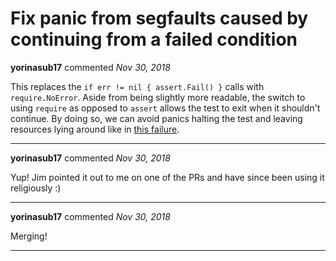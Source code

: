 # Fix panic from segfaults caused by continuing from a failed condition

**yorinasub17** commented *Nov 30, 2018*

This replaces the `if err != nil { assert.Fail() }` calls with `require.NoError`. Aside from being slightly more readable, the switch to using `require` as opposed to `assert` allows the test to exit when it shouldn't continue. By doing so, we can avoid panics halting the test and leaving resources lying around like in [this failure](https://circleci.com/gh/gruntwork-io/cloud-nuke/5857).
<br />
***


**yorinasub17** commented *Nov 30, 2018*

Yup! Jim pointed it out to me on one of the PRs and have since been using it religiously :)
***

**yorinasub17** commented *Nov 30, 2018*

Merging!
***

